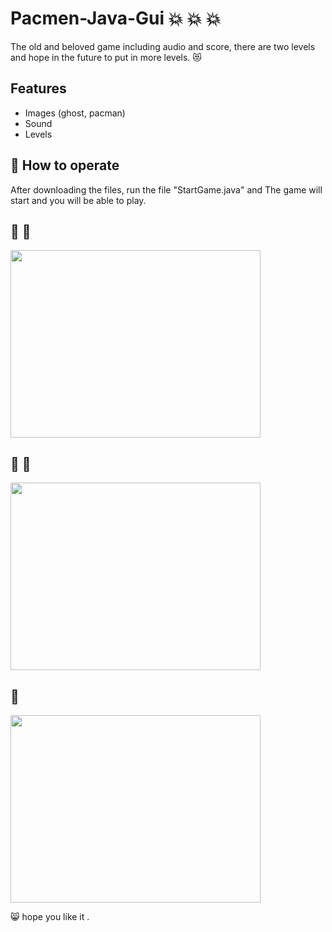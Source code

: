 # Pacmen-Java-Gui  :collision: :collision: :collision:
The old and beloved game including audio and score, there are two levels and hope in the future to put in more levels. :heart_eyes_cat:

## Features
   * Images (ghost, pacman)
   * Sound
   * Levels
   

## :ghost:  How to operate
 After downloading the files, run the file "StartGame.java" and 
 The game will start and you will be able to play.

## :ghost: :ghost:
<img src=https://user-images.githubusercontent.com/57037365/114316707-52be1080-9b0d-11eb-8058-8a7934ad35a9.jpg width="400" height="300">


## :japanese_ogre: :japanese_ogre:
<img src=https://user-images.githubusercontent.com/57037365/114316710-55206a80-9b0d-11eb-8bb3-2a09787a6490.jpg width="400" height="300">

## :space_invader:
<img src=https://user-images.githubusercontent.com/57037365/114316712-56ea2e00-9b0d-11eb-8219-3228b8b2edec.jpg width="400" height="300">


:smile_cat: hope you like it .

